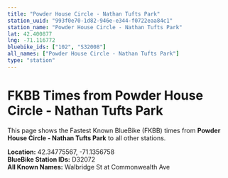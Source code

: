 ```yaml
---
title: "Powder House Circle - Nathan Tufts Park"
station_uuid: "993f0e70-1d82-946e-e344-f0722eaa84c1"
station_name: "Powder House Circle - Nathan Tufts Park"
lat: 42.400877
lng: -71.116772
bluebike_ids: ["102", "S32008"]
all_names: ["Powder House Circle - Nathan Tufts Park"]
type: "station"
---
```


# FKBB Times from Powder House Circle - Nathan Tufts Park

This page shows the Fastest Known BlueBike (FKBB) times from **Powder House Circle - Nathan Tufts Park** to all other stations.

**Location:** 42.34775567, -71.1356758  
**BlueBike Station IDs:** D32072  
**All Known Names:** Walbridge St at Commonwealth Ave

